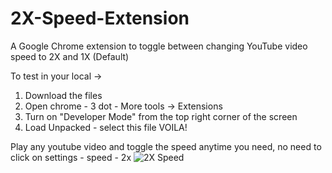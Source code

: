 # 2X-Speed-Extension
A Google Chrome extension to toggle between changing YouTube video speed to 2X and 1X (Default)

To test in your local ->

1) Download the files
2) Open chrome - 3 dot - More tools -> Extensions 
3) Turn on "Developer Mode" from the top right corner of the screen
4) Load Unpacked - select this file
VOILA!

Play any youtube video and toggle the speed anytime you need, no need to click on settings - speed - 2x
![2X Speed](https://user-images.githubusercontent.com/62872224/195992906-f95cf715-47f0-45e3-9522-0a19393a9067.png)

